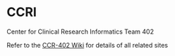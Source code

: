 # CCRI
Center for Clinical Research Informatics
Team 402


Refer to the [CCR-402 Wiki](https://github.com/dbmi-pitt/CCRI-402/wiki) for details of all related sites
